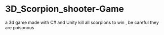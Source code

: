 # 3D_Scorpion_shooter-Game
a 3d game made with C# and Unity kill all scorpions to win , be careful they are poisonous 
